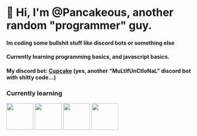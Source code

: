 # 👋 Hi, I'm @Pancakeous, another random "programmer" guy.

#### Im coding some bullshit stuff like discord bots or something else
#### Currently learning programming basics, and javascript basics.
#### My discord bot: [Cupcake](https://discord.gg/FwxBp6Mh3Z) (yes, another "MuLtIfUnCtIoNaL" discord bot with shitty code...)

### Currently learning
<div style="display:inline;">
<img src="https://pluspng.com/img-png/javascript-vector-png-javascript-vector-logo-600.png?size=32" height="70px" align="center">
<img src="https://www.w3.org/html/logo/downloads/HTML5_Badge_512.png?size=32" height="70px" align="center">
<img src="https://marketing.dcassetcdn.com/blog/2016/January/2016-web-design-trends/CSS3Logo_300.png?size=32" height="70px" align="center">
<img src="https://seeklogo.com/images/N/nodejs-logo-FBE122E377-seeklogo.com.png?size=32" height="70px" align="center">
</div>
